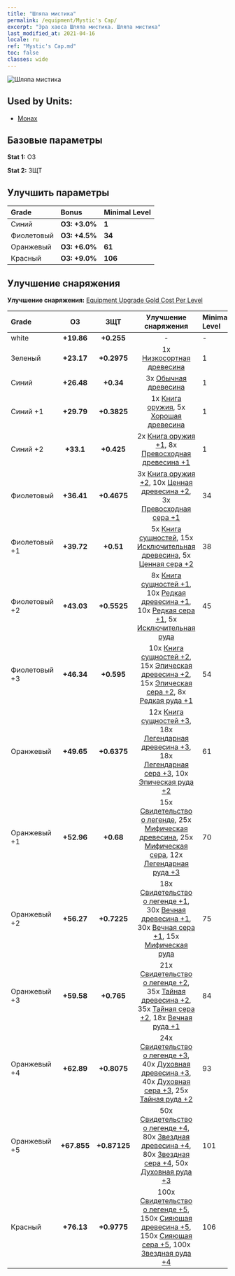 ```yaml
---
title: "Шляпа мистика"
permalink: /equipment/Mystic's Cap/
excerpt: "Эра хаоса Шляпа мистика. Шляпа мистика"
last_modified_at: 2021-04-16
locale: ru
ref: "Mystic's Cap.md"
toc: false
classes: wide
---
```


  ![Шляпа мистика](/images/e/e_1052.png)

## Used by Units:

* [Монах](/ru/units/Monk/) 


## Базовые параметры
 **Stat 1:** ОЗ

 **Stat 2:** ЗЩТ

## Улучшить параметры

  |     Grade    |   Bonus | Minimal Level | 
  |:-------------|:--------|:--------------| 
  | Синий | **ОЗ: +3.0%** | **1** | 
  | Фиолетовый | **ОЗ: +4.5%** | **34** | 
  | Оранжевый | **ОЗ: +6.0%** | **61** | 
  | Красный | **ОЗ: +9.0%** | **106** | 


## Улучшение снаряжения
 **Улучшение снаряжения:** [Equipment Upgrade Gold Cost Per Level](/equipment/EquipmentUpgradeCostPerLevel/) 

  |          Grade      | ОЗ | ЗЩТ | Улучшение снаряжения | Minimal Level |
  |:--------------------|:---------:|:---------:|:----------------:|:--------------|
  | white | **+19.86** | **+0.255** | - | - |
  | Зеленый | **+23.17** | **+0.2975** | 1x [Низкосортная древесина](/ru/Items/mat_1/) | 1 |
  | Синий | **+26.48** | **+0.34** | 3x [Обычная древесина](/ru/Items/mat_7/) | 1 |
  | Синий +1 | **+29.79** | **+0.3825** | 1x [Книга оружия](/ru/Items/mat_18/), 5x [Хорошая древесина](/ru/Items/mat_13/) | 1 |
  | Синий +2 | **+33.1** | **+0.425** | 2x [Книга оружия +1](/ru/Items/mat_25/), 8x [Превосходная древесина +1](/ru/Items/mat_20/) | 1 |
  | Фиолетовый | **+36.41** | **+0.4675** | 3x [Книга оружия +2](/ru/Items/mat_32/), 10x [Ценная древесина +2](/ru/Items/mat_27/), 3x [Превосходная сера +1](/ru/Items/mat_22/) | 34 |
  | Фиолетовый +1 | **+39.72** | **+0.51** | 5x [Книга сущностей](/ru/Items/mat_39/), 15x [Исключительная древесина](/ru/Items/mat_34/), 5x [Ценная сера +2](/ru/Items/mat_29/) | 38 |
  | Фиолетовый +2 | **+43.03** | **+0.5525** | 8x [Книга сущностей +1](/ru/Items/mat_46/), 10x [Редкая древесина +1](/ru/Items/mat_41/), 10x [Редкая сера +1](/ru/Items/mat_43/), 5x [Исключительная руда](/ru/Items/mat_33/) | 45 |
  | Фиолетовый +3 | **+46.34** | **+0.595** | 10x [Книга сущностей +2](/ru/Items/mat_53/), 15x [Эпическая древесина +2](/ru/Items/mat_48/), 15x [Эпическая сера +2](/ru/Items/mat_50/), 8x [Редкая руда +1](/ru/Items/mat_40/) | 54 |
  | Оранжевый | **+49.65** | **+0.6375** | 12x [Книга сущностей +3](/ru/Items/mat_60/), 18x [Легендарная древесина +3](/ru/Items/mat_55/), 18x [Легендарная сера +3](/ru/Items/mat_57/), 10x [Эпическая руда +2](/ru/Items/mat_47/) | 61 |
  | Оранжевый +1 | **+52.96** | **+0.68** | 15x [Свидетельство о легенде](/ru/Items/mat_67/), 25x [Мифическая древесина](/ru/Items/mat_62/), 25x [Мифическая сера](/ru/Items/mat_64/), 12x [Легендарная руда +3](/ru/Items/mat_54/) | 70 |
  | Оранжевый +2 | **+56.27** | **+0.7225** | 18x [Свидетельство о легенде +1](/ru/Items/mat_74/), 30x [Вечная древесина +1](/ru/Items/mat_69/), 30x [Вечная сера +1](/ru/Items/mat_71/), 15x [Мифическая руда](/ru/Items/mat_61/) | 75 |
  | Оранжевый +3 | **+59.58** | **+0.765** | 21x [Свидетельство о легенде +2](/ru/Items/mat_81/), 35x [Тайная древесина +2](/ru/Items/mat_76/), 35x [Тайная сера +2](/ru/Items/mat_78/), 18x [Вечная руда +1](/ru/Items/mat_68/) | 84 |
  | Оранжевый +4 | **+62.89** | **+0.8075** | 24x [Свидетельство о легенде +3](/ru/Items/mat_88/), 40x [Духовная древесина +3](/ru/Items/mat_83/), 40x [Духовная сера +3](/ru/Items/mat_85/), 25x [Тайная руда +2](/ru/Items/mat_75/) | 93 |
  | Оранжевый +5 | **+67.855** | **+0.87125** | 50x [Свидетельство о легенде +4](/ru/Items/mat_95/), 80x [Звездная древесина +4](/ru/Items/mat_90/), 80x [Звездная сера +4](/ru/Items/mat_92/), 50x [Духовная руда +3](/ru/Items/mat_82/) | 101 |
  | Красный | **+76.13** | **+0.9775** | 100x [Свидетельство о легенде +5](/ru/Items/mat_102/), 150x [Сияющая древесина +5](/ru/Items/mat_97/), 150x [Сияющая сера +5](/ru/Items/mat_99/), 100x [Звездная руда +4](/ru/Items/mat_89/) | 106 |

